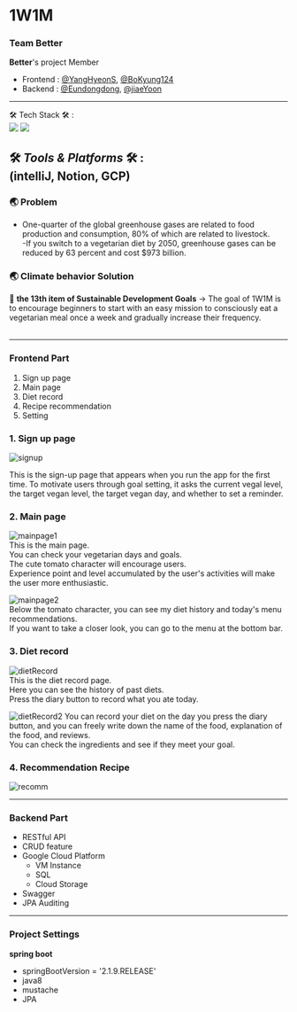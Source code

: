 # 1W1M
### Team Better

**Better**'s project
Member </br>
- Frontend : [@YangHyeonS](https://github.com/YangHyeonS), [@BoKyung124](https://github.com/BoKyung124) </br>
- Backend : [@Eundongdong](https://github.com/Eundongdong), [@jiaeYoon](https://github.com/jiaeYoon) </br>

---

🛠 Tech Stack 🛠 :</br>  <img src="https://img.shields.io/badge/-kotlin-lightgrey"> <img src="https://img.shields.io/badge/-spring%20boot-green"> </br>

🛠 *Tools & Platforms* 🛠 :</br>
(intelliJ, Notion, GCP)
--- 

### 🌏 Problem
- One-quarter of the global greenhouse gases are related to food production and consumption, 80% of which are related to livestock.</br>
-If you switch to a vegetarian diet by 2050, greenhouse gases can be reduced by 63 percent and cost $973 billion.

 ### 🌏 Climate behavior Solution
 🔑 **the 13th item of Sustainable Development Goals** → The goal of 1W1M is to encourage beginners to start with an easy mission to consciously eat a vegetarian meal once a week and gradually increase their frequency.
</br></br>
  

  

---

### Frontend Part

1. Sign up page </br>
2. Main page </br>
3. Diet record </br>
4. Recipe recommendation </br>
5. Setting </br>


### 1. Sign up page 

![signup](https://user-images.githubusercontent.com/51512016/160971301-c6d31898-afad-4b2a-9ef0-670ae17dae31.png)

This is the sign-up page that appears when you run the app for the first time. 
To motivate users through goal setting, it asks the current vegal level, the target vegan level, the target vegan day, and whether to set a reminder.

### 2. Main page
![mainpage1](https://user-images.githubusercontent.com/51512016/160971396-b60a94e5-f308-4f3e-8778-e10ad3a26553.png)  
This is the main page.  
You can check your vegetarian days and goals.  
The cute tomato character will encourage users.  
Experience point and level accumulated by the user's activities will make the user more enthusiastic.  
  

![mainpage2](https://user-images.githubusercontent.com/51512016/160971500-4ddf75aa-6017-4db4-9c3b-22e70e75b5aa.png)  
Below the tomato character, you can see my diet history and today's menu recommendations.  
If you want to take a closer look, you can go to the menu at the bottom bar.  

### 3. Diet record

![dietRecord](https://user-images.githubusercontent.com/51512016/160971719-f674d3ec-a69c-408a-9121-f55a07b318f0.png)  
This is the diet record page.  
Here you can see the history of past diets.  
Press the diary button to record what you ate today.  

![dietRecord2](https://user-images.githubusercontent.com/51512016/160971797-85f26730-7abc-444d-8330-36eaa23ede7b.png)
You can record your diet on the day you press the diary button, and you can freely write down the name of the food, explanation of the food, and reviews.  
You can check the ingredients and see if they meet your goal.  


### 4. Recommendation Recipe

![recomm](https://user-images.githubusercontent.com/51512016/160971926-a93720ff-7e98-419f-86eb-2e3b58556468.png)




---
### Backend Part
- RESTful API</br>
- CRUD feature</br>
- Google Cloud Platform</br>
  - VM Instance</br>
  - SQL</br>
  - Cloud Storage</br>
- Swagger</br>
- JPA Auditing</br>

---
### Project Settings

**spring boot** 
- springBootVersion = '2.1.9.RELEASE'
- java8
- mustache
- JPA
